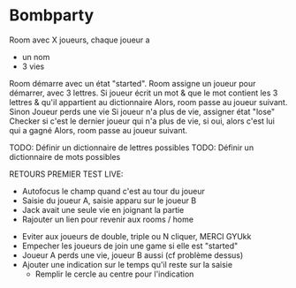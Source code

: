 # Bombparty

Room avec X joueurs, chaque joueur a
- un nom
- 3 vies

Room démarre avec un état "started".
Room assigne un joueur pour démarrer, avec 3 lettres.
Si joueur écrit un mot & que le mot contient les 3 lettres & qu'il appartient au dictionnaire
  Alors, room passe au joueur suivant.
Sinon
  Joueur perds une vie
    Si joueur n'a plus de vie, assigner état "lose"
    Checker si c'est le dernier joueur qui n'a plus de vie, si oui, alors c'est lui qui a gagné
  Alors, room passe au joueur suivant.


TODO: Définir un dictionnaire de lettres possibles
TODO: Définir un dictionnaire de mots possibles

RETOURS PREMIER TEST LIVE:

- Autofocus le champ quand c'est au tour du joueur
- Saisie du joueur A, saisie apparu sur le joueur B
- Jack avait une seule vie en joignant la partie
- Rajouter un lien pour revenir aux rooms / home

<!-- TypeError: Cannot read property 'lettersToUse' of undefined
    at index.vue:177
    at Array.map (<anonymous>)
    at a.computedLetters (index.vue:176)
    at nr.get (vue.runtime.esm.js:4479)
    at nr.evaluate (vue.runtime.esm.js:4584)
    at a.computedLetters (vue.runtime.esm.js:4836)
    at a.tt (index.vue?8d9c:8)
    at a.t._render (vue.runtime.esm.js:3548)
    at a.r (vue.runtime.esm.js:4066)
    at nr.get (vue.runtime.esm.js:4479) -->

- Eviter aux joueurs de double, triple ou N cliquer, MERCI GYUkk
- Empecher les joueurs de join une game si elle est "started"
- Joueur A perds une vie, joueur B aussi (cf problème dessus)
- Ajouter une indication sur le temps qu'il reste sur la saisie
  - Remplir le cercle au centre pour l'indication
